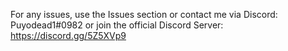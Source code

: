For any issues, use the Issues section or contact me via Discord: Puyodead1#0982 or join the official Discord Server:
https://discord.gg/5Z5XVp9
